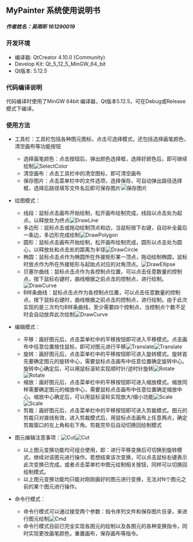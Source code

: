 ## MyPainter 系统使用说明书

##### 作者姓名：吴雨昕 161290019

### 开发环境

- 编译器: QtCreator 4.10.0 (Community)
- Develop Kit: Qt_5_12_5_MinGW_64_bit
- Qt版本: 5.12.5

### 代码编译说明
代码编译时使用了MinGW 64bit 编译器，Qt版本5.12.5，可在Debug或Release模式下编译。

### 使用方法
- 工具栏：工具栏包括各种图元图标，点击可选择模式，还包括选择画笔颜色，清空画布等功能按钮
  - 选择画笔颜色：点击按钮后，弹出颜色选择框，选择好颜色后，即可继续绘制![SelectColor](/Pictures/SelectColor.png)
  - 清空画布：点击工具栏中的清空图标，即可清空画布
  - 保存图片：点击菜单栏中的文件选项，选择保存，可自动弹出路径选择框，选择后路径填写文件名后即可保存图片![保存图片](/Pictures/SaveFile.png)

- 绘图模式：
  - 线段：鼠标点击画布开始绘制，松开画布绘制完成，线段以点击处为起点，以释放处为终点![DrawLine](/Pictures/DrawLine.png)
  - 多边形：鼠标点击或拖动绘制顶点和边，当鼠标按下右键，自动补全最后一条边，多边形完成绘制![DrawPolygon](/Pictures/DrawPolygon.png)
  - 圆形：鼠标点击画布开始绘制，松开画布绘制完成，圆形以点击处为圆心，以释放处和点击处的距离为半径![DrawCircle](/Pictures/DrawCircle.png)
  - 椭圆：鼠标点击点作为椭圆所在外接矩形某一顶点，拖动绘制椭圆，鼠标时放点作为所在外接矩形与起始点对应的对角顶点。![DrawEllipse](/Pictures/DrawEllipse.png)
  - 贝塞尔曲线：鼠标点击点作为各控制点位置，可以点击任意数量的控制点，按下鼠标右键时，曲线根据之前点击的控制点，进行绘制。![DrawCurve](/Pictures/DrawBezierCurve.png)
  - B样条曲线：鼠标点击点作为各控制点位置，可以点击任意数量的控制点，按下鼠标右键时，曲线根据之前点击的控制点，进行绘制。由于此次实现的是三次均匀B样条曲线，至少需要四个控制点，当控制点个数不足时会自动放弃此次绘制![DrawCurve](/Pictures/DrawBSplineCurve.png)
- 编辑模式：
  - 平移：画好图元后，点击菜单栏中的平移按钮即可进入平移模式。点击画布中任意位置按住鼠标，即可对图元进行平移![Translate](/Pictures/Move1.png)![Translate](/Pictures/Move2.png)
  - 旋转：画好图元后，点击菜单栏中的平移按钮即可进入旋转模式。旋转首先要确定图元的旋转中心，需要鼠标点击画布中任意位置确定旋转中心。旋转中心确定后，可以用鼠标滚轮实现顺时针/逆时针旋转![Rotate](/Pictures/Rotate1.png)![Rotate](/Pictures/Rotate2.png)
  - 缩放：画好图元后，点击菜单栏中的平移按钮即可进入缩放模式。缩放同样需要确定图元的缩放中心，需要鼠标点击画布中任意位置确定缩放中心。缩放中心确定后，可以用鼠标滚轮实现放大/缩小功能![Scale](/Pictures/Scale1.png)![Scale](/Pictures/Scale2.png)
  - 剪裁：画好图元后，点击菜单栏中的平移按钮即可进入剪裁模式。图元的剪裁只对直线有效，进入剪裁模式后，用鼠标点击画布上任意两点，确定剪裁窗口的左上角和右下角。剪裁完毕后自动切换回绘制模式
- 图元编辑注意事项：![Cut](/Pictures/Cut1.png)![Cut](/Pictures/Cut2.png)
  - 以上图元变换功能均可组合使用，即：进行平移变换后可切换到旋转模式，继续对该图元进行操作。若想结束该次变换，可以点击鼠标右键表示此次变换已完成。或者点击菜单栏中图元绘制相关按钮，同样可以切换回绘制模式。
  - 以上图元变换功能均只能对刚刚画好的图元进行变换，无法对N个图元之前的某个图元进行操作。
  
- 命令行模式：
  - 命令行模式可以通过接受两个参数：指令序列文件和保存图片目录，来进行图元绘制![Cmd](/Pictures/Cmd.png)
  - 命令行模式目前已完全实现各图元的绘制以及各图元的各种变换指令，同时实现更改画笔颜色，重置画布，保存画布等指令。